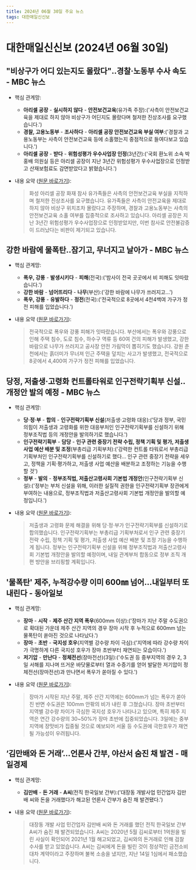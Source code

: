```yaml
---
title: 2024년 06월 30일 주요 뉴스
tags: 대한매일신신보
---
```


# 대한매일신신보 (2024년 06월 30일)
## "비상구가 어디 있는지도 몰랐다"‥경찰·노동부 수사 속도 - MBC 뉴스  
  - 핵심 관계망:  
      
      * **아리셀 공장** - **실시하지 않다** - **안전보건교육**(유가족 주장):('사측이 안전보건교육을 제대로 하지 않아 비상구가 어딘지도 몰랐다며 철저한 진상조사를 요구했습니다.')  
      * **경찰, 고용노동부** - **조사하다** - **아리셀 공장 안전보건교육 부실 여부**:('경찰과 고용노동부는 사측이 안전보건교육 등에 소홀했는지 중점적으로 들여다보고 있습니다.')  
      * **아리셀 공장** - **받다** - **위험성평가 우수사업장 인정**(3년간):('국회 환노위 소속 박홍배 의원실 등은 아리셀 공장이 지난 3년간 위험성평가 우수사업장으로 인정받고 산재보험료도 감면받았다고 밝혔습니다.')  
  
  - 내용 요약 ([원문 바로가기](https://news.google.com/rss/articles/CBMiRWh0dHBzOi8vaW1uZXdzLmltYmMuY29tL3JlcGxheS8yMDI0L253ZGVzay9hcnRpY2xlLzY2MTI3NThfMzY1MTUuaHRtbNIBRWh0dHBzOi8vaW1uZXdzLmltYmMuY29tL3JlcGxheS8yMDI0L253ZGVzay9hcnRpY2xlLzY2MTI3NThfMzY1MTYuaHRtbA?oc=5&hl=en-US&gl=US&ceid=US:en)):  
    > 화성 아리셀 공장 화재 참사 유가족들은 사측의 안전보건교육 부실을 지적하며 철저한 진상조사를 요구했습니다. 유가족들은 사측이 안전교육을 제대로 하지 않아 비상구 위치조차 몰랐다고 주장하며, 경찰과 고용노동부는 사측의 안전보건교육 소홀 여부를 집중적으로 조사하고 있습니다. 아리셀 공장은 지난 3년간 위험성평가 우수사업장으로 인정받았지만, 이번 참사로 안전불감증이 드러났다는 비판이 제기되고 있습니다.  
    

## 강한 바람에 물폭탄‥잠기고, 무너지고 날아가 - MBC 뉴스  
  - 핵심 관계망:  
      
      * **폭우, 강풍** - **발생시키다** - **피해**(전국):('밤사이 전국 곳곳에서 비 피해도 잇따랐습니다.')  
      * **강한 바람** - **넘어뜨리다** - **나무**(부산):('강한 바람에 나무가 쓰러지고…')  
      * **폭우, 강풍** - **유발하다** - **정전**(전국):('전국적으로 8곳에서 4천4백여 가구가 정전 피해를 입었습니다.')  
  
  - 내용 요약 ([원문 바로가기](https://news.google.com/rss/articles/CBMiRWh0dHBzOi8vaW1uZXdzLmltYmMuY29tL3JlcGxheS8yMDI0L253ZGVzay9hcnRpY2xlLzY2MTI3NTVfMzY1MTUuaHRtbNIBRWh0dHBzOi8vaW1uZXdzLmltYmMuY29tL3JlcGxheS8yMDI0L253ZGVzay9hcnRpY2xlLzY2MTI3NTVfMzY1MTYuaHRtbA?oc=5&hl=en-US&gl=US&ceid=US:en)):  
    > 전국적으로 폭우와 강풍 피해가 잇따랐습니다. 부산에서는 폭우와 강풍으로 인해 주택 침수, 도로 침수, 하수구 역류 등 60여 건의 피해가 발생했고, 강한 바람으로 나무가 쓰러지고 공사장 안전 가림막이 뽑히기도 했습니다. 강원 춘천에서는 흙더미가 무너져 인근 주택을 덮치는 사고가 발생했고, 전국적으로 8곳에서 4,400여 가구가 정전 피해를 입었습니다.  
    

## 당정, 저출생·고령화 컨트롤타워로 인구전략기획부 신설‥개정안 발의 예정 - MBC 뉴스  
  - 핵심 관계망:  
      
      * **당·정·부** - **합의** - **인구전략기획부 신설**(저출생·고령화 대응):('당과 정부, 국민의힘이 저출생과 고령화를 위한 대응부처인 인구전략기획부를 신설하기 위해 정부조직법 등의 개정안을 발의하기로 했습니다.')  
      * **인구전략기획부** - **담당** - **인구 관련 중장기 전략 수립, 정책 기획 및 평가, 저출생 사업 예산 배분 및 조정**(부총리급 기획부처):('강력한 컨트롤 타워로서 부총리급 기획부처인 인구전략기획부를 신설하기로 했다… 인구 관련 중장기 전략을 세우고, 정책을 기획·평가하고, 저출생 사업 예산을 배분하고 조정하는 기능을 수행할 것')  
      * **정부** - **발의** - **정부조직법, 저출산고령사회 기본법 개정안**(인구전략기획부 신설):('정부는 부처 신설을 위해, 이러한 실질적 권한을 인구전략기획부 장관에게 부여하는 내용으로, 정부조직법과 저출산고령사회 기본법 개정안을 발의할 예정입니다.')  
  
  - 내용 요약 ([원문 바로가기](https://news.google.com/rss/articles/CBMiRWh0dHBzOi8vaW1uZXdzLmltYmMuY29tL25ld3MvMjAyNC9wb2xpdGljcy9hcnRpY2xlLzY2MTI3MzBfMzY0MzEuaHRtbNIBRWh0dHBzOi8vaW1uZXdzLmltYmMuY29tL25ld3MvMjAyNC9wb2xpdGljcy9hcnRpY2xlLzY2MTI3MzBfMzY0MzIuaHRtbA?oc=5&hl=en-US&gl=US&ceid=US:en)):  
    > 저출생과 고령화 문제 해결을 위해 당·정·부가 인구전략기획부를 신설하기로 합의했습니다. 인구전략기획부는 부총리급 기획부처로서 인구 관련 중장기 전략 수립, 정책 기획 및 평가, 저출생 사업 예산 배분 및 조정 기능을 수행하게 됩니다. 정부는 인구전략기획부 신설을 위해 정부조직법과 저출산고령사회 기본법 개정안을 발의할 예정이며, 내일 관계부처 합동으로 정부 조직 개편 방안을 브리핑할 계획입니다.  
    

## '물폭탄' 제주, 누적강수량 이미 600㎜ 넘어…내일부터 또 내린다 - 동아일보  
  - 핵심 관계망:  
      
      * **장마** - **시작** - **제주 산간 지역 폭우**(600mm 이상):('장마가 지난 주말 수도권으로 확대된 가운데 제주 산간 지역의 경우 장마 시작 후 누적으로 600mm 넘는 물폭탄이 쏟아진 것으로 나타났다.')  
      * **장마** - **초반** - **국지성 호우**(지역별 강수량 차이 극심):('지역에 따라 강수량 차이가 극명하게 다른 국지성 호우가 장마 초반부터 재연되는 모습이다.')  
      * **저기압** - **만난다** - **정체전선**(장마전선)(3일):('수도권 등 중부지역의 경우 2, 3일 서해를 지나며 뜨거운 바닷물로부터 열과 수증기를 얻어 발달한 저기압이 정체전선(장마전선)과 만나면서 폭우가 쏟아질 수 있다.')  
  
  - 내용 요약 ([원문 바로가기](https://news.google.com/rss/articles/CBMiQ2h0dHBzOi8vd3d3LmRvbmdhLmNvbS9uZXdzL1NvY2lldHkvYXJ0aWNsZS9hbGwvMjAyNDA2MzAvMTI1Njk0OTQyLzHSAQA?oc=5&hl=en-US&gl=US&ceid=US:en)):  
    > 장마가 시작된 지난 주말, 제주 산간 지역에는 600mm가 넘는 폭우가 쏟아진 반면 수도권은 100mm 안팎의 비가 내린 후 그쳤습니다. 장마 초반부터 지역별 강수량 차이가 극심한 국지성 호우가 나타나고 있으며, 특히 제주 지역은 연간 강수량의 30~50%가 장마 초반에 집중되었습니다. 3일에는 중부지역에 장맛비가 집중될 것으로 예보되어 서울 등 수도권에 극한호우가 재연될 가능성이 우려됩니다.  
    

## ‘김만배와 돈 거래’…언론사 간부, 야산서 숨진 채 발견 - 매일경제  
  - 핵심 관계망:  
      
      * **김만배** - **돈 거래** - **A씨**(전직 한국일보 간부):('대장동 개발사업 민간업자 김만배 씨와 돈을 거래했다가 해고된 언론사 간부가 숨진 채 발견됐다.')  
  
  - 내용 요약 ([원문 바로가기](https://news.google.com/rss/articles/CBMiKmh0dHBzOi8vd3d3Lm1rLmNvLmtyL25ld3Mvc29jaWV0eS8xMTA1NDczNNIBH2h0dHBzOi8vbS5tay5jby5rci9hbXAvMTEwNTQ3MzQ?oc=5&hl=en-US&gl=US&ceid=US:en)):  
    > 대장동 개발 사업 민간업자 김만배 씨와 돈 거래를 했던 전직 한국일보 간부 A씨가 숨진 채 발견되었습니다. A씨는 2020년 5월 김씨로부터 1억원을 빌린 사실이 확인되어 2021년 1월 해고되었고, 김씨와의 돈거래로 인해 검찰 수사를 받고 있었습니다. A씨는 김씨에게 돈을 빌린 것이 정상적인 금전소비대차 계약이라고 주장하며 불복 소송을 냈지만, 지난 14일 1심에서 패소했습니다.  
    